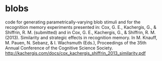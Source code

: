 # blobs
code for generating parametrically-varying blob stimuli and for the recognition memory experiments presented in:
Cox, G. E., Kachergis, G., & Shiffrin, R. M. (submitted) 
and in
Cox, G. E., Kachergis, G., & Shiffrin, R. M. (2013). Similarity and strategic effects in recognition memory. 
In M. Knauff, M. Pauen, N. Sebanz, & I. Wachsmuth (Eds.), Proceedings of the 35th Annual Conference of the 
Cognitive Science Society.
http://kachergis.com/docs/cox_kachergis_shiffrin_2013_similarity.pdf
